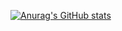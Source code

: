[![Anurag's GitHub stats](https://github-readme-stats.vercel.app/api?username=Lovelearningxi)](https://github.com/anuraghazra/github-readme-stats)
